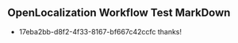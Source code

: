 ## OpenLocalization Workflow Test MarkDown
* 17eba2bb-d8f2-4f33-8167-bf667c42ccfc thanks!

<!--HONumber=Aug16_HO5-->


